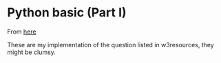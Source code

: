 # Python basic (Part I) 
From [here](https://www.w3resource.com/python-exercises/python-basic-exercises.php)

These are my implementation of the question listed in w3resources, they might be clumsy.